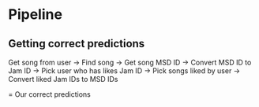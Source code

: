 # Pipeline

## Getting correct predictions

Get song from user &rarr; Find song &rarr; Get song MSD ID &rarr; Convert MSD ID to Jam ID &rarr; Pick user who has likes Jam ID &rarr; Pick songs liked by user &rarr; Convert liked Jam IDs to MSD IDs

= Our correct predictions